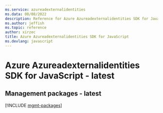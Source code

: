 ```yaml
---
ms.service: azureadexternalidentities
ms.data: 08/08/2022
description: Reference for Azure Azureadexternalidentities SDK for JavaScript
ms.author: jeffish
ms.topic: reference
author: xirzec
title: Azure Azureadexternalidentities SDK for JavaScript
ms.devlang: javascript
---
```

# Azure Azureadexternalidentities SDK for JavaScript - latest

## Management packages - latest
[!INCLUDE [mgmt-packages](azureadexternalidentities-mgmt-index.md)]